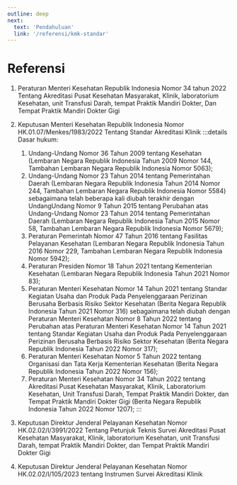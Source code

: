 ```yaml
---
outline: deep
next:
  text: 'Pendahuluan'
  link: '/referensi/kmk-standar'
---
```


# Referensi

1. Peraturan Menteri Kesehatan Republik Indonesia Nomor 34 tahun 2022 Tentang Akreditasi Pusat Kesehatan Masyarakat, Klinik, laboratorium Kesehatan, unit Transfusi Darah, tempat Praktik Mandiri Dokter, Dan Tempat Praktik Mandiri Dokter Gigi

2. Keputusan Menteri Kesehatan Republik Indonesia Nomor HK.01.07/Menkes/1983/2022 Tentang Standar Akreditasi Klinik
    :::details
    Dasar hukum:

    1.  Undang-Undang 	Nomor 	36 	Tahun 	2009 	tentang Kesehatan (Lembaran Negara Republik Indonesia Tahun 2009 Nomor 144, Tambahan Lembaran Negara Republik Indonesia Nomor 5063); 
    6.  Undang-Undang Nomor 23 Tahun 2014 tentang Pemerintahan Daerah (Lembaran Negara Republik Indonesia Tahun 2014 Nomor 244, Tambahan Lembaran Negara Republik Indonesia Nomor 5584) sebagaimana telah beberapa kali diubah terakhir dengan UndangUndang Nomor 9 Tahun 2015 tentang Perubahan atas Undang-Undang Nomor 23 Tahun 2014 tentang Pemerintahan Daerah (Lembaran Negara Republik Indonesia Tahun 2015 Nomor 58, Tambahan Lembaran Negara Republik Indonesia Nomor 5679);
    7.  Peraturan Pemerintah Nomor 47 Tahun 2016 tentang Fasilitas Pelayanan Kesehatan (Lembaran Negara Republik Indonesia Tahun 2016 Nomor 229, Tambahan Lembaran Negara Republik Indonesia Nomor 5942);
    8. Peraturan Presiden Nomor 18 Tahun 2021 tentang Kementerian Kesehatan (Lembaran Negara Republik Indonesia Tahun 2021 Nomor 83);
    9. Peraturan Menteri Kesehatan Nomor 14 Tahun 2021 tentang Standar Kegiatan Usaha dan Produk Pada Penyelenggaraan Perizinan Berusaha Berbasis Risiko Sektor Kesehatan (Berita Negara Republik Indonesia Tahun 2021 Nomor 316) sebagaimana telah diubah dengan Peraturan Menteri Kesehatan Nomor 8 Tahun 2022 tentang Perubahan atas Peraturan Menteri Kesehatan Nomor 14 Tahun 2021 tentang Standar Kegiatan Usaha dan Produk Pada Penyelenggaraan Perizinan Berusaha Berbasis Risiko Sektor Kesehatan (Berita Negara Republik Indonesia Tahun 2022 Nomor 317);
    10. Peraturan Menteri Kesehatan Nomor 5 Tahun 2022 tentang Organisasi dan Tata Kerja Kementerian Kesehatan (Berita Negara Republik Indonesia Tahun 2022 Nomor 156);
    11. Peraturan Menteri Kesehatan Nomor 34 Tahun 2022 tentang Akreditasi Pusat Kesehatan Masyarakat, Klinik, Laboratorium Kesehatan, Unit Transfusi Darah, Tempat Praktik Mandiri Dokter, dan Tempat Praktik Mandiri Dokter Gigi (Berita Negara Republik Indonesia Tahun 2022 Nomor 1207);
    :::
3. Keputusan Direktur Jenderal Pelayanan Kesehatan Nomor HK.02.02/I/3991/2022 Tentang Petunjuk Teknis Survei Akreditasi Pusat Kesehatan Masyarakat, Klinik, laboratorium Kesehatan, unit Transfusi Darah, tempat Praktik Mandiri Dokter, dan Tempat Praktik Mandiri Dokter Gigi 

4. Keputusan Direktur Jenderal Pelayanan Kesehatan Nomor HK.02.02/I/105/2023 tentang Instrumen Survei Akreditasi Klinik

